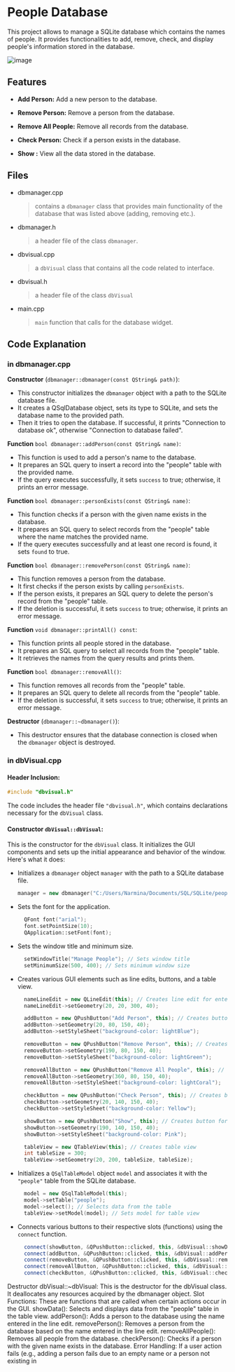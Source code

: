 # People Database 
This project allows to manage a SQLite database which contains the names of people. It provides functionalities to add, remove, check, and display people's information stored in the database.

![image](https://github.com/NarminaOO/Database/assets/149943881/ffcaf479-7c90-4918-affc-03223f83f107)

## Features
+ **Add Person:** Add a new person to the database.

+ **Remove Person:** Remove a person from the database.

+ **Remove All People:** Remove all records from the database.

+ **Check Person:** Check if a person exists in the database.

+ **Show :** View all the data stored in the database.

## Files 
+ dbmanager.cpp
  > contains a `dbmanager` class that provides main functionality of the database that was listed above (adding, removing etc.).
+ dbmanager.h
  > a header file of the class `dbmanager`.
+ dbvisual.cpp
  > a `dbVisual` class that contains all the code related to interface.
+ dbvisual.h
  > a header file of the class `dbVisual`
+ main.cpp
  > `main` function that calls for the database widget.

## Code Explanation 
### in dbmanager.cpp

**Constructor** (`dbmanager::dbmanager(const QString& path)`):
* This constructor initializes the `dbmanager` object with a path to the SQLite database file.
* It creates a QSqlDatabase object, sets its type to SQLite, and sets the database name to the provided path.
* Then it tries to open the database. If successful, it prints "Connection to database ok", otherwise "Connection to database failed".

**Function** `bool dbmanager::addPerson(const QString& name)`:
* This function is used to add a person's name to the database.
* It prepares an SQL query to insert a record into the "people" table with the provided name.
* If the query executes successfully, it sets `success` to true; otherwise, it prints an error message.

**Function** `bool dbmanager::personExists(const QString& name)`:
* This function checks if a person with the given name exists in the database.
* It prepares an SQL query to select records from the "people" table where the name matches the provided name.
* If the query executes successfully and at least one record is found, it sets `found` to true.

**Function** `bool dbmanager::removePerson(const QString& name)`:
* This function removes a person from the database.
* It first checks if the person exists by calling `personExists`.
* If the person exists, it prepares an SQL query to delete the person's record from the "people" table.
* If the deletion is successful, it sets `success` to true; otherwise, it prints an error message.

**Function** `void dbmanager::printAll() const`:
* This function prints all people stored in the database.
* It prepares an SQL query to select all records from the "people" table.
* It retrieves the names from the query results and prints them.

**Function** `bool dbmanager::removeAll()`:
* This function removes all records from the "people" table.
* It prepares an SQL query to delete all records from the "people" table.
* If the deletion is successful, it sets `success` to true; otherwise, it prints an error message.

**Destructor** (`dbmanager::~dbmanager()`):
* This destructor ensures that the database connection is closed when the `dbmanager` object is destroyed.

### in dbVisual.cpp
#### Header Inclusion:
```c++
#include "dbvisual.h"
```

The code includes the header file `"dbvisual.h"`, which contains declarations necessary for the `dbVisual` class.
#### Constructor `dbVisual::dbVisual`: 
This is the constructor for the `dbVisual` class. It initializes the GUI components and sets up the initial appearance and behavior of the window.
Here's what it does:
* Initializes a `dbmanager` object `manager` with the path to a SQLite database file.
  ```c++
  manager = new dbmanager("C:/Users/Narmina/Documents/SQL/SQLite/people.db");
  ```
* Sets the font for the application.
  ```c++
    QFont font("arial"); 
    font.setPointSize(10);
    QApplication::setFont(font);
  ```
* Sets the window title and minimum size.
  ```c++
    setWindowTitle("Manage People"); // Sets window title
    setMinimumSize(500, 400); // Sets minimum window size
  ```
* Creates various GUI elements such as line edits, buttons, and a table view.
  ```c++
    nameLineEdit = new QLineEdit(this); // Creates line edit for entering names
    nameLineEdit->setGeometry(20, 20, 300, 40);

    addButton = new QPushButton("Add Person", this); // Creates button for adding a person
    addButton->setGeometry(20, 80, 150, 40);
    addButton->setStyleSheet("background-color: lightBlue");

    removeButton = new QPushButton("Remove Person", this); // Creates button for removing a person
    removeButton->setGeometry(190, 80, 150, 40);
    removeButton->setStyleSheet("background-color: lightGreen");

    removeAllButton = new QPushButton("Remove All People", this); // Creates button for removing all people
    removeAllButton->setGeometry(360, 80, 150, 40);
    removeAllButton->setStyleSheet("background-color: lightCoral");

    checkButton = new QPushButton("Check Person", this); // Creates button for checking if a person exists
    checkButton->setGeometry(20, 140, 150, 40);
    checkButton->setStyleSheet("background-color: Yellow");

    showButton = new QPushButton("Show", this); // Creates button for showing data
    showButton->setGeometry(190, 140, 150, 40);
    showButton->setStyleSheet("background-color: Pink");

    tableView = new QTableView(this); // Creates table view
    int tableSize = 300;
    tableView->setGeometry(20, 200, tableSize, tableSize);
  ```
* Initializes a `QSqlTableModel` object `model` and associates it with the `"people"` table from the SQLite database.
  ```c++
    model = new QSqlTableModel(this); 
    model->setTable("people"); 
    model->select(); // Selects data from the table
    tableView->setModel(model); // Sets model for table view
  ```
* Connects various buttons to their respective slots (functions) using the `connect` function.
  ```c++
    connect(showButton, &QPushButton::clicked, this, &dbVisual::showData);
    connect(addButton, &QPushButton::clicked, this, &dbVisual::addPerson);
    connect(removeButton, &QPushButton::clicked, this, &dbVisual::removePerson);
    connect(removeAllButton, &QPushButton::clicked, this, &dbVisual::removeAllPeople);
    connect(checkButton, &QPushButton::clicked, this, &dbVisual::checkPerson);
  ```

  
Destructor dbVisual::~dbVisual: This is the destructor for the dbVisual class. It deallocates any resources acquired by the dbmanager object.
Slot Functions: These are functions that are called when certain actions occur in the GUI.
showData(): Selects and displays data from the "people" table in the table view.
addPerson(): Adds a person to the database using the name entered in the line edit.
removePerson(): Removes a person from the database based on the name entered in the line edit.
removeAllPeople(): Removes all people from the database.
checkPerson(): Checks if a person with the given name exists in the database.
Error Handling: If a user action fails (e.g., adding a person fails due to an empty name or a person not existing in 
